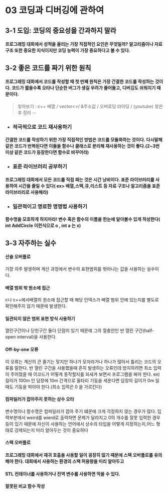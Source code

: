 # 03 코딩과 디버깅에 관하여
## 3-1 도입: 코딩의 중요성을 간과하지 말라
#### 프로그래밍 대회에서 성적을 올리는 가장 직접적인 요인은 무엇일까? 알고리즘이나 자료 구조 또한 중요한 지식이지만 코딩 능력이 가장 중요하다고 볼 수 있다.
## 3-2 좋은 코드를 짜기 위한 원칙
#### 프로그래밍 대회에서 코드를 작성할 때 첫 번째 원칙은 가장 간결한 코드를 작성하는 것이다. 코드가 짧을수록 오타나 단순한 버그가 생길 우려가 줄어들고, 디버깅도 쉬워지기 때문이다.
 > 찾아보기 : c++ 배열 / vector<>/ &주소값 / 오버로딩 라이딩 / (youtube) 찾은 후 정리 --
* ### 적극적으로 코드 재사용하기
#### 간결한 코드를 작성하기 위한 가장 직접적인 방법은 코드를 모듈화하는 것이다. 다시말해 같은 코드가 반복된다면 이들을 함수나 클래스로 분리해 재사용하는 것이 좋다.(2~3번이상 같은 코드가 등장한다면 함수로 바꾸어라)
* ### 표준 라이브러리 공부하기
#### 프로그래밍 대회에서 모든 코드를 직접 짜는 것은 시간 낭비이다. 표준 라이브러리를 사용하여 시간을 줄일 수 있다( ex> 배열,스택,큐,리스트 등 자료 구조나 알고리즘을 표준 라이브러리로 사용해라)
* ### 일관적이고 명료한 명명법 사용하기
#### 함수명을 모호하게 하지마라! 변수 혹은 함수의 이름을 한눈에 알아볼수 있게 작성한다( int AddCircle 이런식으로 o , int a 는 x)
## 3-3 자주하는 실수
#### **산술 오버플로**
가장 자주 발생하며 계산 과정에서 변수의 표현범위를 벗어나는 값을 사용하는 실수이다.
#### **배열 범위 밖 원소에 접근**
c나 c++에서배열의 원소에 접근할 때 해당 인덱스가 배열 범위 안에 있는지를 별도로 확인해주지 않기 때문에 발생한다.
#### **일관되지 않은 범위 표현 방식 사용하기**
열린구간이나 닫힌구간 둘다 단점이 있기 때문에 그의 절충안인 반 열린 구간(half-open interval)을 사용한다.
#### **Off-by-one 오류**
이 오류는 계산의 큰 줄기는 맞지만 하나가 모자라거나 하나가 많아서 틀리는 코드의 오류를 말한다. 반 열린 구간을 사용했을때 흔히 발생하는 오류인데
방지하려면 최소 입력이 주어졌을 때 이코드가 어떻게 동작할지를 되새겨 보면서 프로그램을 짜야 한다.
ex) 길이가 100m 인 담장에 10m 간격으로 울타리 기둥을 세운다면 담장의 길이가 0m 일때도 기둥을 박아야 한다.(최소 입력은 0 을 가르킨다)
#### **컴파일러가 잡아주지 못하는 상수 오타**
변수명이나 함수명은 컴파일러가 잡아 주기 떄문에 크게 걱정하지 않는 경우가 많다. 입력부분에서 weird를 wierd로 출력하면 문제가 달라지고
0의 개수를 잘못 입력한 경우 등이 있기 때문에 자신이 사용하는 언어에서 상수의 타입을 어떻게 지정하는지,어느 형태로 강제되는지 미리 알아두는 것이 중요하다
#### **스택 오버플로**
#### 프로그래밍 대회에서 재귀 호출을 사용할 일이 굉장히 많기 때문에 스택 오버플로를 유의해야 한다.  대회에서 사용하는 환경의 스택 허용량을 미리 알아두고
#### STL 컨테이너를 사용하거나 전역 변수를 사용하면 막을 수 있다.
#### **잘못된 비교 함수 작성**





